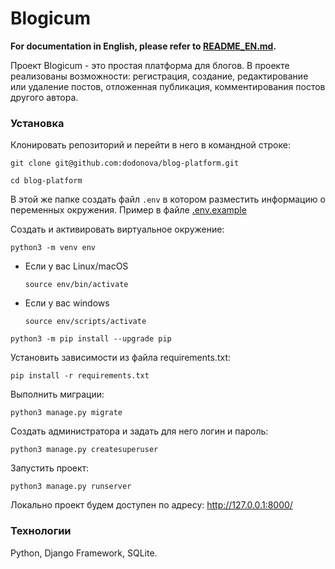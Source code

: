# Blogicum

**For documentation in English, please refer to [README_EN.md](./README_EN.md).**

Проект Blogicum - это простая платформа для блогов. В проекте реализованы возможности: 
регистрация, создание, редактирование или удаление постов, отложенная публикация, комментирования постов другого автора.


### Установка

Клонировать репозиторий и перейти в него в командной строке:

```
git clone git@github.com:dodonova/blog-platform.git
```

```
cd blog-platform
```
В этой же папке создать файл `.env` в котором разместить информацию о переменных окружения. Пример в файле [.env.example](./.env.example)

Cоздать и активировать виртуальное окружение:

```
python3 -m venv env
```

* Если у вас Linux/macOS

    ```
    source env/bin/activate
    ```

* Если у вас windows

    ```
    source env/scripts/activate
    ```

```
python3 -m pip install --upgrade pip
```

Установить зависимости из файла requirements.txt:

```
pip install -r requirements.txt
```

Выполнить миграции:

```
python3 manage.py migrate
```

Создать администратора и задать для него логин и пароль:
```
python3 manage.py createsuperuser
```

Запустить проект:

```
python3 manage.py runserver
```
Локально  проект будем доступен по адресу: http://127.0.0.1:8000/

### Технологии

Python, Django Framework, SQLite.